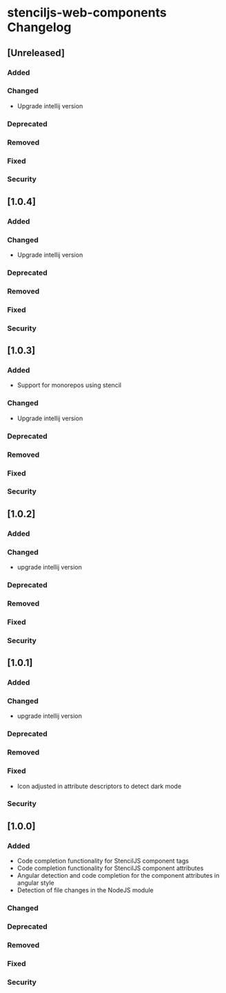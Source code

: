 <!-- Keep a Changelog guide -> https://keepachangelog.com -->

# stenciljs-web-components Changelog

## [Unreleased]
### Added

### Changed
- Upgrade intellij version

### Deprecated

### Removed

### Fixed

### Security
## [1.0.4]
### Added

### Changed
- Upgrade intellij version

### Deprecated

### Removed

### Fixed

### Security
## [1.0.3]
### Added
- Support for monorepos using stencil 

### Changed
- Upgrade intellij version

### Deprecated

### Removed

### Fixed

### Security
## [1.0.2]
### Added

### Changed
- upgrade intellij version

### Deprecated

### Removed

### Fixed

### Security
## [1.0.1]
### Added

### Changed
- upgrade intellij version

### Deprecated

### Removed

### Fixed
- Icon adjusted in attribute descriptors to detect dark mode
### Security
## [1.0.0]
### Added
- Code completion functionality for StencilJS component tags
- Code completion functionality for StencilJS component attributes
- Angular detection and code completion for the component attributes in angular style
- Detection of file changes in the NodeJS module
### Changed

### Deprecated

### Removed

### Fixed

### Security
